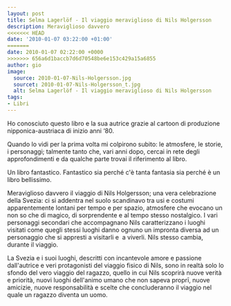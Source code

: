 ```yaml
---
layout: post
title: Selma Lagerlöf - Il viaggio meraviglioso di Nils Holgersson
description: Meraviglioso davvero
<<<<<<< HEAD
date: '2010-01-07 03:22:00 +01:00'
=======
date: 2010-01-07 02:22:00 +0000
>>>>>>> 656a6d1baccb7d6d70548be6e153c429a15a6855
author: gio
image:
  source: 2010-01-07-Nils-Holgersson.jpg
  sourcet: 2010-01-07-Nils-Holgersson_t.jpg
  alt: Selma Lagerlöf - Il viaggio meraviglioso di Nils Holgersson
tags:
- Libri
---
```


Ho conosciuto questo libro e la sua autrice grazie al cartoon di produzione nipponica-austriaca di inizio anni ‘80.

Quando lo vidi per la prima volta mi colpirono subito: le atmosfere, le storie, i personaggi; talmente tanto che, vari anni dopo, cercai in rete degli approfondimenti e da qualche parte trovai il riferimento al libro.

Un libro fantastico. Fantastico sia perché c'è tanta fantasia sia perché è un libro bellissimo.

Meraviglioso davvero il viaggio di Nils Holgersson; una vera celebrazione della Svezia: ci si addentra nel suolo scandinavo tra usi e costumi apparentemente lontani per tempo e per spazio, atmosfere che evocano un non so che di magico, di sorprendente e al tempo stesso nostalgico. I vari personaggi secondari che accompagnano Nils caratterizzano i luoghi visitati come quegli stessi luoghi danno ognuno un impronta diversa ad un personaggio che si appresti a visitarli e  a viverli. Nils stesso cambia, durante il viaggio.

La Svezia e i suoi luoghi, descritti con incantevole amore e passione dall'autrice e veri protagonisti del viaggio fisico di Nils, sono in realtà solo lo sfondo del vero viaggio del ragazzo, quello in cui Nils scoprirà nuove verità e priorità, nuovi luoghi dell'animo umano che non sapeva proprī, nuove amicizie, nuove responsabilità e scelte che concluderanno il viaggio nel quale un ragazzo diventa un uomo.
